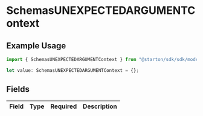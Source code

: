 # SchemasUNEXPECTEDARGUMENTContext

## Example Usage

```typescript
import { SchemasUNEXPECTEDARGUMENTContext } from "@starton/sdk/sdk/models/errors";

let value: SchemasUNEXPECTEDARGUMENTContext = {};
```

## Fields

| Field       | Type        | Required    | Description |
| ----------- | ----------- | ----------- | ----------- |